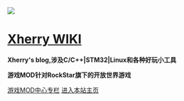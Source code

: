 ![](https://pic.xhcheats.cn/assets/2023/12/24/023626.png)

# [**Xherry WIKI**](?id=Xherry)

**Xherry's blog,涉及C/C++|STM32|Linux和各种好玩小工具**

**游戏MOD针对RockStar旗下的开放世界游戏**

<span id="busuanzi_container_site_pv" style='display:none'>
    👀 本站总访问量：<span id="busuanzi_value_site_pv"></span> 次
</span>
<span id="busuanzi_container_site_uv" style='display:none'>
    | 🚴‍♂️ 本站总访客数：<span id="busuanzi_value_site_uv"></span> 人
</span>

[游戏MOD中心专栏](https://docs.xhcheats.cn/#) [进入本站主页](README.md)


